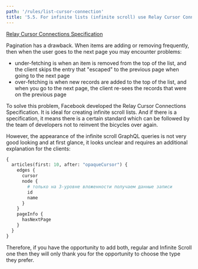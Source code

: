 ```yaml
---
path: '/rules/list-cursor-connection'
title: '5.5. For infinite lists (infinite scroll) use Relay Cursor Connections Specification.'
---
```


[Relay Cursor Connections Specification](https://facebook.github.io/relay/graphql/connections.htm)

Pagination has a drawback. When items are adding or removing frequently, then when the user goes to the next page you may encounter problems:

- under-fetching is when an item is removed from the top of the list, and the client skips the entry that "escaped" to the previous page when going to the next page
- over-fetching is when new records are added to the top of the list, and when you go to the next page, the client re-sees the records that were on the previous page

To solve this problem, Facebook developed the Relay Cursor Connections Specification. It is ideal for creating infinite scroll lists. And if there is a specification, it means there is a certain standard which can be followed by the team of developers not to reinvent the bicycles over again.

However, the appearance of the infinite scroll GraphQL queries is not very good looking and at first glance, it looks unclear and requires an additional explanation for the clients:

```graphql
{
  articles(first: 10, after: "opaqueCursor") {
    edges {
      cursor
      node {
        # только на 3-уровне вложенности получаем данные записи
        id
        name
      }
    }
    pageInfo {
      hasNextPage
    }
  }
}
```

Therefore, if you have the opportunity to add both, regular and Infinite Scroll one then they will only thank you for the opportunity to choose the type they prefer.
